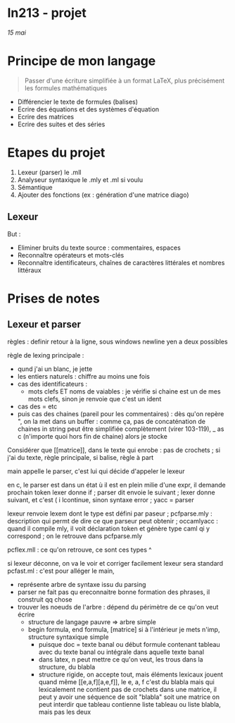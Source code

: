 In213 - projet
===
*15 mai*

# Principe de mon langage

> Passer d'une écriture simplifiée à un format LaTeX, plus précisément les formules mathématiques

* Différencier le texte de formules (balises)
* Ecrire des équations et des systèmes d'équation
* Ecrire des matrices
* Ecrire des suites et des séries

# Etapes du projet

1. Lexeur (parser) le .mll
2. Analyseur syntaxique le .mly et .ml si voulu
3. Sémantique
4. Ajouter des fonctions (ex : génération d'une matrice diago)

## Lexeur

But :
* Eliminer bruits du texte source : commentaires, espaces
* Reconnaître opérateurs et mots-clés
* Reconnaître identificateurs, chaînes de caractères littérales et nombres littéraux

# Prises de notes

## Lexeur et parser

règles : definir retour à la ligne, sous windows newline yen a deux possibles

règle de lexing principale :
* qund j'ai un blanc, je jette
* les entiers naturels : chiffre au moins une fois
* cas des identificateurs :
    * mots clefs ET noms de vaiables : je vérifie si chaine est un de mes mots clefs, sinon je renvoie que c'est un ident
* cas des = etc
* puis cas des chaines (pareil pour les commentaires) :
        dès qu'on repère ", on la met dans un buffer : comme ça, pas de concaténation de chaines
        in string peut être simplifiée complètement (virer 103-119), _ as c (n'importe quoi hors fin de chaine) alors je stocke
    


Considérer que [[matrice]], dans le texte qui enrobe : pas de crochets ; 
si j'ai du texte, règle principale, si balise, règle à part

main appelle le parser, c'est lui qui décide d'appeler le lexeur

en c, le parser est dans un état ù il est en plein milie d'une expr, il demande prochain token
lexer donne if ;
parser dit envoie le suivant ;
lexer donne suivant, et c'est ( i lcontinue, sinon syntaxe error ;
yacc = parser

lexeur renvoie lexem dont le type est défini par paseur ;
pcfparse.mly : description qui permt de dire ce que parseur peut obtenir ;
occamlyacc : quand il compile mly, il voit déclaration token et génère type caml qi y correspond ;
on le retrouve dans pcfparse.mly

pcflex.mll : ce qu'on retrouve, ce sont ces types ^



si lexeur déconne, on va le voir et corriger facilement
lexeur sera standard
pcfast.ml : c'est pour alléger le main,
* représente arbre de syntaxe issu du parsing
* parser ne fait pas qu ereconnaitre bonne formation des phrases, il construit qq chose
* trouver les noeuds de l'arbre : dépend du périmètre de ce qu'on veut écrire 
    * structure de langage pauvre => arbre simple
    * begin formula, end formula, [matrice] si à l'intérieur je mets n'imp, structure syntaxique simple
        * puisque doc = texte banal ou début formule contenant tableau avec du texte banal ou intégrale dans aquelle texte banal
        * dans latex, n peut mettre ce qu'on veut, les trous dans la structure, du blabla
        * structure rigide, on accepte tout, mais éléments lexicaux jouent quand même
                [[e,a,f][a,e,f]], le e, a, f c'est du blabla mais qui lexicalement ne contient pas de crochets
                dans une matrice, il peut y avoir une séquence de soit "blabla" soit une matrice
                on peut interdir que tableau contienne liste tableau ou liste blabla, mais pas les deux